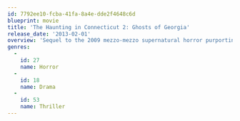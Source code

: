```yaml
---
id: 7792ee10-fcba-41fa-8a4e-dde2f4648c6d
blueprint: movie
title: 'The Haunting in Connecticut 2: Ghosts of Georgia'
release_date: '2013-02-01'
overview: 'Sequel to the 2009 mezzo-mezzo supernatural horror purporting to be based on a true story in which a cancer-afflicted teen starts seeing things in the new Victorian house he and his family moved into.'
genres:
  -
    id: 27
    name: Horror
  -
    id: 18
    name: Drama
  -
    id: 53
    name: Thriller
---
```

